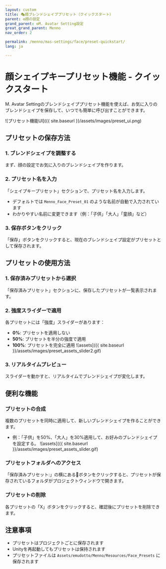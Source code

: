 ```yaml
---
layout: custom
title: 🎭顔ブレンドシェイププリセット（クイックスタート）
parent: ⚙️顔の設定
grand_parent: ⚙️M. Avatar Setting設定
great_grand_parent: Menno
nav_order: 2

permalink: /menno/mas-settings/face/preset-quickstart/
lang: ja

---
```


# 顔シェイプキープリセット機能 - クイックスタート

M. Avatar Settingのブレンドシェイププリセット機能を使えば、お気に入りのブレンドシェイプを保存して、いつでも簡単に呼び出すことができます。

![プリセット機能UI]({{ site.baseurl }}/assets/images/preset_ui.png)

## プリセットの保存方法

### 1. ブレンドシェイプを調整する
まず、顔の設定でお気に入りのブレンドシェイプを作ります。

### 2. プリセット名を入力
「シェイプキープリセット」セクションで、プリセット名を入力します。
- デフォルトでは `Menno_Face_Preset_01` のような名前が自動で入力されています
- わかりやすい名前に変更できます（例：「子供」「大人」「童顔」など）

### 3. 保存ボタンをクリック
「保存」ボタンをクリックすると、現在のブレンドシェイプ設定がプリセットとして保存されます。

## プリセットの使用方法

### 1. 保存済みプリセットから選択
「保存済みプリセット」セクションに、保存したプリセットが一覧表示されます。

### 2. 強度スライダーで適用
各プリセットには「強度」スライダーがあります：
- **0%**: プリセットを適用しない
- **50%**: プリセットを半分の強度で適用
- **100%**: プリセットを完全に適用
![assets]({{ site.baseurl }}/assets/images/preset_assets_slider2.gif)

### 3. リアルタイムプレビュー
スライダーを動かすと、リアルタイムでブレンドシェイプが変化します。

## 便利な機能

### プリセットの合成
複数のプリセットを同時に適用して、新しいブレンドシェイプを作ることができます。
- 例：「子供」を50%、「大人」を30%適用して、お好みのブレンドシェイプを設定する。
![assets]({{ site.baseurl }}/assets/images/preset_assets_slider.gif)

### プリセットフォルダへのアクセス
「保存済みプリセット:」の横にある📁ボタンをクリックすると、プリセットが保存されているフォルダがプロジェクトウィンドウで開きます。

### プリセットの削除
各プリセットの「X」ボタンをクリックすると、確認後にプリセットを削除できます。

## 注意事項

- プリセットはプロジェクトごとに保存されます
- Unityを再起動してもプリセットは保持されます
- プリセットファイルは `Assets/emudotto/Menno/Resources/Face_Presets` に保存されます 